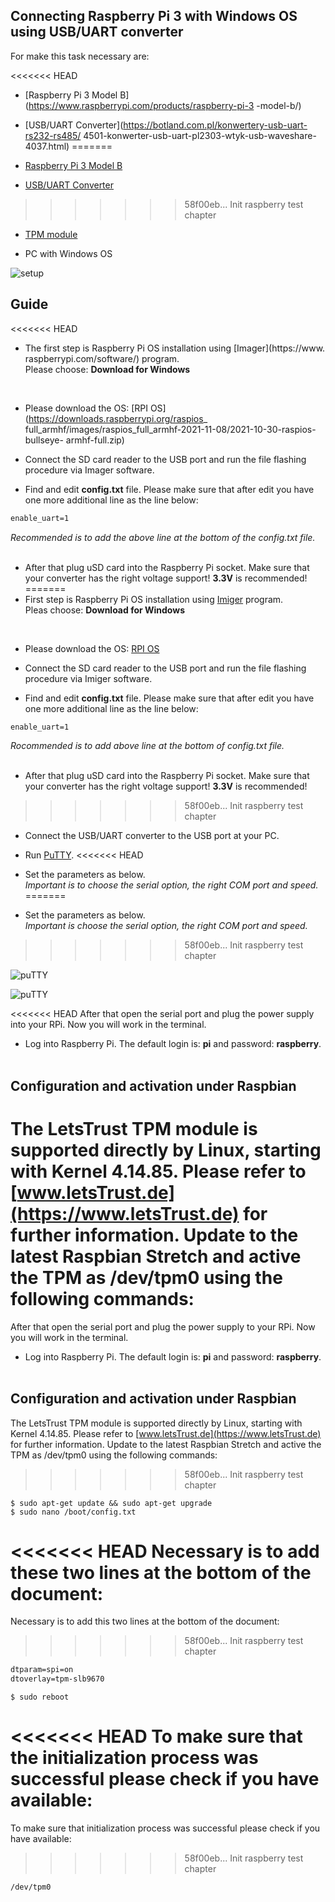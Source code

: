 ## Connecting Raspberry Pi 3 with Windows OS using USB/UART converter
For make this task necessary are:<br />

<<<<<<< HEAD
- [Raspberry Pi 3 Model B](https://www.raspberrypi.com/products/raspberry-pi-3
-model-b/)

- [USB/UART Converter](https://botland.com.pl/konwertery-usb-uart-rs232-rs485/
4501-konwerter-usb-uart-pl2303-wtyk-usb-waveshare-4037.html)
=======
- [Raspberry Pi 3 Model B](https://www.raspberrypi.com/products/raspberry-pi-3-model-b/)

- [USB/UART Converter](https://botland.com.pl/konwertery-usb-uart-rs232-rs485/4501-konwerter-usb-uart-pl2303-wtyk-usb-waveshare-4037.html)
>>>>>>> 58f00eb... Init raspberry test chapter

- [TPM module](https://pi3g.com/products/industrial/letstrust-tpm/)

- PC with Windows OS

![setup](images/setup.jpg)

## Guide

<<<<<<< HEAD
* The first step is Raspberry Pi OS installation using [Imager](https://www.
raspberrypi.com/software/) program. 
<br />Please choose: **Download for Windows**
<br />

* Please download the OS: [RPI OS](https://downloads.raspberrypi.org/raspios_
full_armhf/images/raspios_full_armhf-2021-11-08/2021-10-30-raspios-bullseye-
armhf-full.zip)

* Connect the SD card reader to the USB port and run the file flashing procedure
 via Imager software. 

* Find and edit **config.txt** file. Please make sure that after edit you have 
one more additional line as the line below:
```txt
enable_uart=1
```
*Recommended is to add the above line at the bottom of the config.txt file.* 
<br />
<br />

* After that plug uSD card into the Raspberry Pi socket. Make sure that your 
converter has the right voltage support! **3.3V** is recommended!
=======
* First step is Raspberry Pi OS installation using [Imiger](https://www.raspberrypi.com/software/) program. <br />Pleas choose: **Download for Windows**
<br />

* Please download the OS: [RPI OS](https://downloads.raspberrypi.org/raspios_full_armhf/images/raspios_full_armhf-2021-11-08/2021-10-30-raspios-bullseye-armhf-full.zip)

* Connect the SD card reader to the USB port and run the file flashing procedure via Imiger software. 

* Find and edit **config.txt** file. Please make sure that after edit you have one more additional line as the line below:
```txt
enable_uart=1
```
*Rocommended is to add above line at the bottom of config.txt file.* <br /><br />

* After that plug uSD card into the Raspberry Pi socket. Make sure that your converter has the right voltage support! **3.3V** is recommended!
>>>>>>> 58f00eb... Init raspberry test chapter


* Connect the USB/UART converter to the USB port at your PC. <br />


* Run [PuTTY](https://www.chiark.greenend.org.uk/~sgtatham/putty/latest.html).
<<<<<<< HEAD
* Set the parameters as below. <br />*Important is to choose the serial option, 
the right COM port and speed.* 
=======
* Set the parameters as below. <br />*Important is choose the serial option, the right COM port and speed.* 
>>>>>>> 58f00eb... Init raspberry test chapter

![puTTY](images/putty1.png)

![puTTY](images/putty2.png)


<<<<<<< HEAD
After that open the serial port and plug the power supply into your RPi. Now you 
will work in the terminal.

* Log into Raspberry Pi. The default login is: **pi** and password: 
**raspberry**.<br /><br />

## Configuration and activation under Raspbian
The LetsTrust TPM module is supported directly by Linux, starting with Kernel 
4.14.85. Please refer to [www.letsTrust.de](https://www.letsTrust.de) for 
further information. Update to the latest Raspbian Stretch and active the TPM 
as /dev/tpm0 using the following commands:
=======
After that open the serial port and plug the power supply to your RPi. Now you will work in the terminal.

* Log into Raspberry Pi. The default login is: **pi** and password: **raspberry**.<br /><br />

## Configuration and activation under Raspbian
The LetsTrust TPM module is supported directly by Linux, starting with Kernel 4.14.85. Please refer to [www.letsTrust.de](https://www.letsTrust.de) for further information. Update to the latest Raspbian Stretch and active the TPM as /dev/tpm0 using the following commands:
>>>>>>> 58f00eb... Init raspberry test chapter
```console
$ sudo apt-get update && sudo apt-get upgrade
$ sudo nano /boot/config.txt
```
<<<<<<< HEAD
Necessary is to add these two lines at the bottom of the document:
=======
Necessary is to add this two lines at the bottom of the document:
>>>>>>> 58f00eb... Init raspberry test chapter

```txt
dtparam=spi=on
dtoverlay=tpm-slb9670
```
```console
$ sudo reboot
```
<<<<<<< HEAD
To make sure that the initialization process was successful please check if you 
have available:
=======
To make sure that initialization process was successful please check if you have available:
>>>>>>> 58f00eb... Init raspberry test chapter
```txt
/dev/tpm0
```

